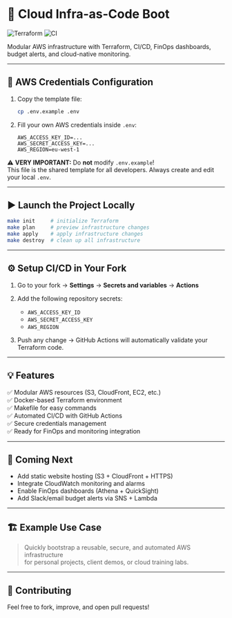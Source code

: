 # 🚀 Cloud Infra-as-Code Boot

![Terraform](https://img.shields.io/badge/Terraform-✔️-623CE4?logo=terraform)
![CI](https://github.com/manea-palluat/cloud-infra-boot/actions/workflows/ci.yml/badge.svg)

Modular AWS infrastructure with Terraform, CI/CD, FinOps dashboards, budget alerts, and cloud-native monitoring.

---

## 🔐 AWS Credentials Configuration

1. Copy the template file:
   ```bash
   cp .env.example .env
   ```

2. Fill your own AWS credentials inside `.env`:
   ```
   AWS_ACCESS_KEY_ID=...
   AWS_SECRET_ACCESS_KEY=...
   AWS_REGION=eu-west-1
   ```

⚠️ **VERY IMPORTANT:** Do **not** modify `.env.example`!  
This file is the shared template for all developers. Always create and edit your local `.env`.

---

## ▶️ Launch the Project Locally

```bash
make init     # initialize Terraform
make plan     # preview infrastructure changes
make apply    # apply infrastructure changes
make destroy  # clean up all infrastructure
```

---

## ⚙️ Setup CI/CD in Your Fork

1. Go to your fork → **Settings** → **Secrets and variables** → **Actions**

2. Add the following repository secrets:
   - `AWS_ACCESS_KEY_ID`
   - `AWS_SECRET_ACCESS_KEY`
   - `AWS_REGION`

3. Push any change → GitHub Actions will automatically validate your Terraform code.

---

## 💡 Features

✅ Modular AWS resources (S3, CloudFront, EC2, etc.)  
✅ Docker-based Terraform environment  
✅ Makefile for easy commands  
✅ Automated CI/CD with GitHub Actions  
✅ Secure credentials management  
✅ Ready for FinOps and monitoring integration

---

## 📣 Coming Next

- Add static website hosting (S3 + CloudFront + HTTPS)  
- Integrate CloudWatch monitoring and alarms  
- Enable FinOps dashboards (Athena + QuickSight)  
- Add Slack/email budget alerts via SNS + Lambda

---

## 🏗 Example Use Case

> Quickly bootstrap a reusable, secure, and automated AWS infrastructure  
for personal projects, client demos, or cloud training labs.

---

## 🙌 Contributing

Feel free to fork, improve, and open pull requests!
